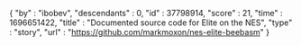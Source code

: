 {
  "by" : "ibobev",
  "descendants" : 0,
  "id" : 37798914,
  "score" : 21,
  "time" : 1696651422,
  "title" : "Documented source code for Elite on the NES",
  "type" : "story",
  "url" : "https://github.com/markmoxon/nes-elite-beebasm"
}
